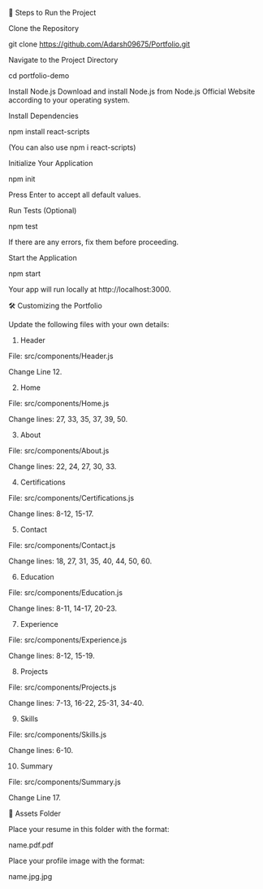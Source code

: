 🚀 Steps to Run the Project

Clone the Repository

git clone https://github.com/Adarsh09675/Portfolio.git

Navigate to the Project Directory

cd portfolio-demo


Install Node.js
Download and install Node.js from Node.js Official Website according to your operating system.

Install Dependencies

npm install react-scripts


(You can also use npm i react-scripts)

Initialize Your Application

npm init


Press Enter to accept all default values.

Run Tests (Optional)

npm test


If there are any errors, fix them before proceeding.

Start the Application

npm start


Your app will run locally at http://localhost:3000.

🛠 Customizing the Portfolio

Update the following files with your own details:

1. Header

File: src/components/Header.js

Change Line 12.

2. Home

File: src/components/Home.js

Change lines: 27, 33, 35, 37, 39, 50.

3. About

File: src/components/About.js

Change lines: 22, 24, 27, 30, 33.

4. Certifications

File: src/components/Certifications.js

Change lines: 8-12, 15-17.

5. Contact

File: src/components/Contact.js

Change lines: 18, 27, 31, 35, 40, 44, 50, 60.

6. Education

File: src/components/Education.js

Change lines: 8-11, 14-17, 20-23.

7. Experience

File: src/components/Experience.js

Change lines: 8-12, 15-19.

8. Projects

File: src/components/Projects.js

Change lines: 7-13, 16-22, 25-31, 34-40.

9. Skills

File: src/components/Skills.js

Change lines: 6-10.

10. Summary

File: src/components/Summary.js

Change Line 17.

📂 Assets Folder

Place your resume in this folder with the format:

name.pdf.pdf


Place your profile image with the format:

name.jpg.jpg